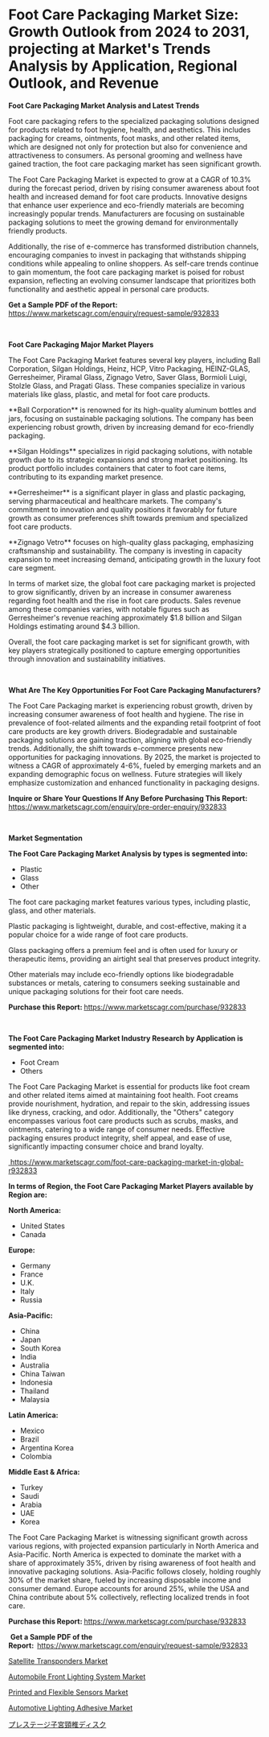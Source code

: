 <p><h1>Foot Care Packaging Market Size: Growth Outlook from 2024 to 2031, projecting at Market's Trends Analysis by Application, Regional Outlook, and Revenue</h1></p><p><strong>Foot Care Packaging Market Analysis and Latest Trends</strong></p>
<p><p>Foot care packaging refers to the specialized packaging solutions designed for products related to foot hygiene, health, and aesthetics. This includes packaging for creams, ointments, foot masks, and other related items, which are designed not only for protection but also for convenience and attractiveness to consumers. As personal grooming and wellness have gained traction, the foot care packaging market has seen significant growth.</p><p>The Foot Care Packaging Market is expected to grow at a CAGR of 10.3% during the forecast period, driven by rising consumer awareness about foot health and increased demand for foot care products. Innovative designs that enhance user experience and eco-friendly materials are becoming increasingly popular trends. Manufacturers are focusing on sustainable packaging solutions to meet the growing demand for environmentally friendly products.</p><p>Additionally, the rise of e-commerce has transformed distribution channels, encouraging companies to invest in packaging that withstands shipping conditions while appealing to online shoppers. As self-care trends continue to gain momentum, the foot care packaging market is poised for robust expansion, reflecting an evolving consumer landscape that prioritizes both functionality and aesthetic appeal in personal care products.</p></p>
<p><strong>Get a Sample PDF of the Report:&nbsp;</strong> <a href="https://www.marketscagr.com/enquiry/request-sample/932833">https://www.marketscagr.com/enquiry/request-sample/932833</a></p>
<p>&nbsp;</p>
<p><strong>Foot Care Packaging Major Market Players</strong></p>
<p><p>The Foot Care Packaging Market features several key players, including Ball Corporation, Silgan Holdings, Heinz, HCP, Vitro Packaging, HEINZ-GLAS, Gerresheimer, Piramal Glass, Zignago Vetro, Saver Glass, Bormioli Luigi, Stolzle Glass, and Pragati Glass. These companies specialize in various materials like glass, plastic, and metal for foot care products.</p><p>**Ball Corporation** is renowned for its high-quality aluminum bottles and jars, focusing on sustainable packaging solutions. The company has been experiencing robust growth, driven by increasing demand for eco-friendly packaging.</p><p>**Silgan Holdings** specializes in rigid packaging solutions, with notable growth due to its strategic expansions and strong market positioning. Its product portfolio includes containers that cater to foot care items, contributing to its expanding market presence.</p><p>**Gerresheimer** is a significant player in glass and plastic packaging, serving pharmaceutical and healthcare markets. The company's commitment to innovation and quality positions it favorably for future growth as consumer preferences shift towards premium and specialized foot care products.</p><p>**Zignago Vetro** focuses on high-quality glass packaging, emphasizing craftsmanship and sustainability. The company is investing in capacity expansion to meet increasing demand, anticipating growth in the luxury foot care segment.</p><p>In terms of market size, the global foot care packaging market is projected to grow significantly, driven by an increase in consumer awareness regarding foot health and the rise in foot care products. Sales revenue among these companies varies, with notable figures such as Gerresheimer's revenue reaching approximately $1.8 billion and Silgan Holdings estimating around $4.3 billion.</p><p>Overall, the foot care packaging market is set for significant growth, with key players strategically positioned to capture emerging opportunities through innovation and sustainability initiatives.</p></p>
<p>&nbsp;</p>
<p><strong>What Are The Key Opportunities For Foot Care Packaging Manufacturers?</strong></p>
<p><p>The Foot Care Packaging market is experiencing robust growth, driven by increasing consumer awareness of foot health and hygiene. The rise in prevalence of foot-related ailments and the expanding retail footprint of foot care products are key growth drivers. Biodegradable and sustainable packaging solutions are gaining traction, aligning with global eco-friendly trends. Additionally, the shift towards e-commerce presents new opportunities for packaging innovations. By 2025, the market is projected to witness a CAGR of approximately 4-6%, fueled by emerging markets and an expanding demographic focus on wellness. Future strategies will likely emphasize customization and enhanced functionality in packaging designs.</p></p>
<p><strong>Inquire or Share Your Questions If Any Before Purchasing This Report:</strong> <a href="https://www.marketscagr.com/enquiry/pre-order-enquiry/932833">https://www.marketscagr.com/enquiry/pre-order-enquiry/932833</a></p>
<p>&nbsp;</p>
<p><strong>Market Segmentation</strong></p>
<p><strong>The Foot Care Packaging Market Analysis by types is segmented into:</strong></p>
<p><ul><li>Plastic</li><li>Glass</li><li>Other</li></ul></p>
<p><p>The foot care packaging market features various types, including plastic, glass, and other materials. </p><p>Plastic packaging is lightweight, durable, and cost-effective, making it a popular choice for a wide range of foot care products. </p><p>Glass packaging offers a premium feel and is often used for luxury or therapeutic items, providing an airtight seal that preserves product integrity. </p><p>Other materials may include eco-friendly options like biodegradable substances or metals, catering to consumers seeking sustainable and unique packaging solutions for their foot care needs.</p></p>
<p><strong>Purchase this Report:&nbsp;</strong><a href="https://www.marketscagr.com/purchase/932833">https://www.marketscagr.com/purchase/932833</a></p>
<p>&nbsp;</p>
<p><strong>The Foot Care Packaging Market Industry Research by Application is segmented into:</strong></p>
<p><ul><li>Foot Cream</li><li>Others</li></ul></p>
<p><p>The Foot Care Packaging Market is essential for products like foot cream and other related items aimed at maintaining foot health. Foot creams provide nourishment, hydration, and repair to the skin, addressing issues like dryness, cracking, and odor. Additionally, the "Others" category encompasses various foot care products such as scrubs, masks, and ointments, catering to a wide range of consumer needs. Effective packaging ensures product integrity, shelf appeal, and ease of use, significantly impacting consumer choice and brand loyalty.</p></p>
<p><a href="https://www.marketscagr.com/foot-care-packaging-market-in-global-r932833">&nbsp;https://www.marketscagr.com/foot-care-packaging-market-in-global-r932833</a></p>
<p><strong>In terms of Region, the Foot Care Packaging Market Players available by Region are:</strong></p>
<p>
    <p> <strong> North America: </strong>
        <ul>
            <li>United States</li>
            <li>Canada</li>
        </ul>
        </p> 
    <p> <strong> Europe: </strong>
        <ul>
            <li>Germany</li>
            <li>France</li>
            <li>U.K.</li>
            <li>Italy</li>
            <li>Russia</li>
        </ul>
        </p> 
    <p> <strong> Asia-Pacific: </strong>
        <ul>
            <li>China</li>
            <li>Japan</li>
            <li>South Korea</li>
            <li>India</li>
            <li>Australia</li>
            <li>China Taiwan</li>
            <li>Indonesia</li>
            <li>Thailand</li>
            <li>Malaysia</li>
        </ul>
        </p> 
    <p> <strong> Latin America: </strong>
        <ul>
            <li>Mexico</li>
            <li>Brazil</li>
            <li>Argentina Korea</li>
            <li>Colombia</li>
        </ul>
        </p> 
    <p> <strong> Middle East & Africa: </strong>
        <ul>
            <li>Turkey</li>
            <li>Saudi</li>
            <li>Arabia</li>
            <li>UAE</li>
            <li>Korea</li>
        </ul>
    </p>
    </p>
<p><p>The Foot Care Packaging Market is witnessing significant growth across various regions, with projected expansion particularly in North America and Asia-Pacific. North America is expected to dominate the market with a share of approximately 35%, driven by rising awareness of foot health and innovative packaging solutions. Asia-Pacific follows closely, holding roughly 30% of the market share, fueled by increasing disposable income and consumer demand. Europe accounts for around 25%, while the USA and China contribute about 5% collectively, reflecting localized trends in foot care.</p></p>
<p><strong>Purchase this Report: </strong><a href="https://www.marketscagr.com/purchase/932833">https://www.marketscagr.com/purchase/932833</a></p>
<p>&nbsp;<strong>Get a Sample PDF of the Report:&nbsp;&nbsp;</strong><a href="https://www.marketscagr.com/enquiry/request-sample/932833">https://www.marketscagr.com/enquiry/request-sample/932833</a></p>
<p><strong></strong></p>
<p><p><a href="https://medium.com/@carint3krolak/the-satellite-transponders-market-has-witnessed-significant-growth-in-recent-years-and-this-5033cbc1fbce">Satellite Transponders Market</a></p><p><a href="https://issuu.com/reportprime-2/docs/automobile-front-lighting-system-ma_a5779e235ad1e5">Automobile Front Lighting System Market</a></p><p><a href="https://medium.com/@carint3krolak/the-printed-and-flexible-sensors-market-is-anticipated-to-experience-significant-growth-with-a-93c096715809">Printed and Flexible Sensors Market</a></p><p><a href="https://issuu.com/reportprime-2/docs/automotive-lighting-adhesive-market_78939b94480597">Automotive Lighting Adhesive Market</a></p><p><a href="https://medium.com/@terisa30p/prestige-cervical-disc-market-%E3%81%AE%E3%82%B0%E3%83%AD%E3%83%BC%E3%83%90%E3%83%AB%E5%B8%82%E5%A0%B4%E6%A6%82%E8%A6%81%E3%81%AF-%E4%B8%96%E7%95%8C%E3%81%8A%E3%82%88%E3%81%B3%E4%B8%BB%E8%A6%81%E5%B8%82%E5%A0%B4%E3%81%AB%E3%81%8A%E3%81%91%E3%82%8B%E6%A5%AD%E7%95%8C%E3%81%AB%E5%BD%B1%E9%9F%BF%E3%82%92%E4%B8%8E%E3%81%88%E3%82%8B%E4%B8%BB%E8%A6%81%E3%81%AA%E3%83%88%E3%83%AC%E3%83%B3%E3%83%89%E3%81%AB%E3%81%A4%E3%81%84%E3%81%A6-%E7%8B%AC%E8%87%AA%E3%81%AE%E8%A6%96%E7%82%B9%E3%82%92%E6%8F%90%E4%BE%9B%E3%81%97%E3%81%BE%E3%81%99-733426de6134">プレステージ子宮頸椎ディスク</a></p></p>